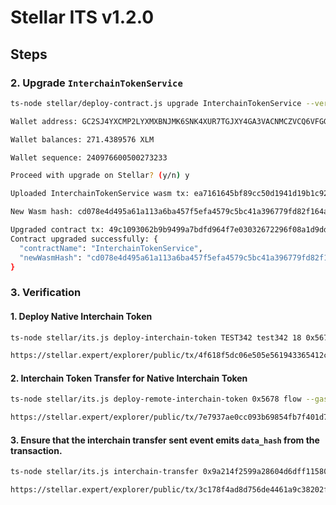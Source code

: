 # Stellar ITS v1.2.0

## Steps

### 2. Upgrade `InterchainTokenService`

```bash
ts-node stellar/deploy-contract.js upgrade InterchainTokenService --version 1.2.0

Wallet address: GC2SJ4YXCMP2LYXMXBNJMK6SNK4XUR7TGJXY4GA3VACNMCZVCQ6VFGG3

Wallet balances: 271.4389576 XLM

Wallet sequence: 240976600500273233

Proceed with upgrade on Stellar? (y/n) y

Uploaded InterchainTokenService wasm tx: ea7161645bf89cc50d1941d19b1c9208e235cc27a44f536d3944a0a389536e60

New Wasm hash: cd078e4d495a61a113a6ba457f5efa4579c5bc41a396779fd82f164aa75e9942

Upgraded contract tx: 49c1093062b9b9499a7bdfd964f7e03032672296f08a1d9dde28a1ec4f6fac98
Contract upgraded successfully: {
  "contractName": "InterchainTokenService",
  "newWasmHash": "cd078e4d495a61a113a6ba457f5efa4579c5bc41a396779fd82f164aa75e9942"
}
```

### 3. Verification

#### 1. Deploy Native Interchain Token

```bash
ts-node stellar/its.js deploy-interchain-token TEST342 test342 18 0x5678 10000

https://stellar.expert/explorer/public/tx/4f618f5dc06e505e561943365412c10ce5b639573c1dbe1a4522bad7b71711a4 # skip-check
```

#### 2. Interchain Token Transfer for Native Interchain Token

```bash
ts-node stellar/its.js deploy-remote-interchain-token 0x5678 flow --gas-amount 10000000

https://stellar.expert/explorer/public/tx/7e7937ae0cc093b69854fb7f401d74ef352d75e3313ffd6fb1f117a3c7f4e0bf # skip-check
```

#### 3. Ensure that the interchain transfer sent event emits `data_hash` from the transaction.

```bash
ts-node stellar/its.js interchain-transfer 0x9a214f2599a28604d6dff115804b19271d24930039eab69a48a984732195295c flow 0xba76c6980428A0b10CFC5d8ccb61949677A61233 1 --data 0x1234 --gas-amount 10000000

https://stellar.expert/explorer/public/tx/3c178f4ad8d756de4461a9c38202fd2f8d5232c5ead346f2d19f004b8517c40b # skip-check
```
